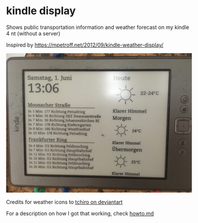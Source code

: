 # kindle display

Shows public transportation information and weather forecast on my kindle 4 nt (without a server)

Inspired by https://mpetroff.net/2012/09/kindle-weather-display/

![kindle_display](kindle_display.jpeg)

Credits for weather icons to [tchiro on deviantart](https://www.deviantart.com/tchiro/art/L-weather-icons-518602276)

For a description on how I got that working, check [howto.md](../master/howto.md)
